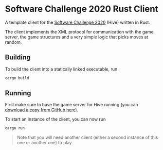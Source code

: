 # Software Challenge 2020 Rust Client

A template client for the [Software Challenge 2020](https://www.software-challenge.de) (Hive) written in Rust.

The client implements the XML protocol for communication with the game server, the game structures and a very simple logic that picks moves at random.

## Building

To build the client into a statically linked executable, run

```bash
cargo build
```

## Running

First make sure to have the game server for Hive running (you can [download a copy from GitHub here](https://github.com/software-challenge/backend/releases/tag/20.final)).

To start an instance of the client, you can now run

```bash
cargo run
```

> Note that you will need another client (either a second instance of this one or another one) to play.
